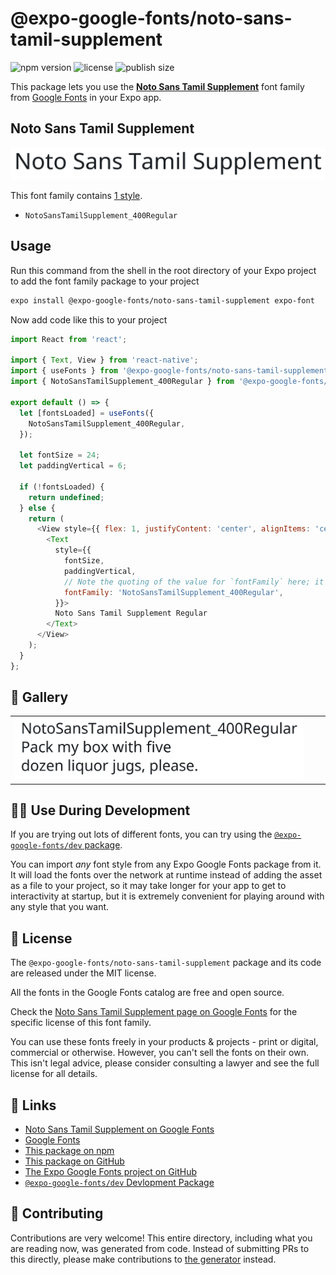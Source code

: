 # @expo-google-fonts/noto-sans-tamil-supplement

![npm version](https://flat.badgen.net/npm/v/@expo-google-fonts/noto-sans-tamil-supplement)
![license](https://flat.badgen.net/github/license/expo/google-fonts)
![publish size](https://flat.badgen.net/packagephobia/install/@expo-google-fonts/noto-sans-tamil-supplement)

This package lets you use the [**Noto Sans Tamil Supplement**](https://fonts.google.com/specimen/Noto+Sans+Tamil+Supplement) font family from [Google Fonts](https://fonts.google.com/) in your Expo app.

## Noto Sans Tamil Supplement

![Noto Sans Tamil Supplement](./font-family.png)

This font family contains [1 style](#-gallery).

- `NotoSansTamilSupplement_400Regular`

## Usage

Run this command from the shell in the root directory of your Expo project to add the font family package to your project
```sh
expo install @expo-google-fonts/noto-sans-tamil-supplement expo-font
```

Now add code like this to your project
```js
import React from 'react';

import { Text, View } from 'react-native';
import { useFonts } from '@expo-google-fonts/noto-sans-tamil-supplement/useFonts';
import { NotoSansTamilSupplement_400Regular } from '@expo-google-fonts/noto-sans-tamil-supplement/400Regular';

export default () => {
  let [fontsLoaded] = useFonts({
    NotoSansTamilSupplement_400Regular,
  });

  let fontSize = 24;
  let paddingVertical = 6;

  if (!fontsLoaded) {
    return undefined;
  } else {
    return (
      <View style={{ flex: 1, justifyContent: 'center', alignItems: 'center' }}>
        <Text
          style={{
            fontSize,
            paddingVertical,
            // Note the quoting of the value for `fontFamily` here; it expects a string!
            fontFamily: 'NotoSansTamilSupplement_400Regular',
          }}>
          Noto Sans Tamil Supplement Regular
        </Text>
      </View>
    );
  }
};

```

## 🔡 Gallery


||||
|-|-|-|
|![NotoSansTamilSupplement_400Regular](.//400Regular/NotoSansTamilSupplement_400Regular.ttf.png)||||


## 👩‍💻 Use During Development

If you are trying out lots of different fonts, you can try using the [`@expo-google-fonts/dev` package](https://github.com/expo/google-fonts/tree/master/font-packages/dev#readme).

You can import *any* font style from any Expo Google Fonts package from it. It will load the fonts
over the network at runtime instead of adding the asset as a file to your project, so it may take longer
for your app to get to interactivity at startup, but it is extremely convenient
for playing around with any style that you want.

## 📖 License

The `@expo-google-fonts/noto-sans-tamil-supplement` package and its code are released under the MIT license.

All the fonts in the Google Fonts catalog are free and open source.

Check the [Noto Sans Tamil Supplement page on Google Fonts](https://fonts.google.com/specimen/Noto+Sans+Tamil+Supplement) for the specific license of this font family.

You can use these fonts freely in your products & projects - print or digital, commercial or otherwise. However, you can't sell the fonts on their own. This isn't legal advice, please consider consulting a lawyer and see the full license for all details.

## 🔗 Links

- [Noto Sans Tamil Supplement on Google Fonts](https://fonts.google.com/specimen/Noto+Sans+Tamil+Supplement)
- [Google Fonts](https://fonts.google.com/)
- [This package on npm](https://www.npmjs.com/package/@expo-google-fonts/noto-sans-tamil-supplement)
- [This package on GitHub](https://github.com/expo/google-fonts/tree/master/font-packages/noto-sans-tamil-supplement)
- [The Expo Google Fonts project on GitHub](https://github.com/expo/google-fonts)
- [`@expo-google-fonts/dev` Devlopment Package](https://github.com/expo/google-fonts/tree/master/font-packages/dev)

## 🤝 Contributing

Contributions are very welcome! This entire directory, including what you are reading now, was generated from code. Instead of submitting PRs to this directly, please make contributions to [the generator](https://github.com/expo/google-fonts/tree/master/packages/generator) instead.
